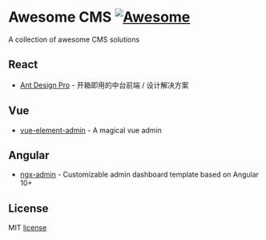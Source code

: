 
# Awesome CMS [![Awesome](https://awesome.re/badge-flat2.svg)](https://awesome.re)

A collection of awesome CMS solutions

## React
- [Ant Design Pro](https://pro.ant.design/zh-CN/) - 开箱即用的中台前端 / 设计解决方案

## Vue
- [vue-element-admin](https://panjiachen.gitee.io/vue-element-admin-site/zh/) - A magical vue admin

## Angular
- [ngx-admin](https://www.akveo.com/ngx-admin/pages/dashboard) - Customizable admin dashboard template based on Angular 10+

## License

MIT [license](./LICENSE)
